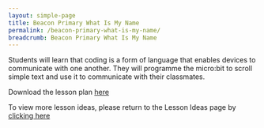 ```yaml
---
layout: simple-page
title: Beacon Primary What Is My Name
permalink: /beacon-primary-what-is-my-name/
breadcrumb: Beacon Primary What Is My Name
---
```


Students will learn that coding is a form of language that enables devices to communicate with one another. They will programme the micro:bit to scroll simple text and use it to communicate with their classmates.

Download the lesson plan [here](/files/lesson-plans/primary-schools/humanities/beacon-primary-what-is-my-name.pdf)

To view more lesson ideas, please return to the Lesson Ideas page by [clicking here](/in-schools/digital-maker/lesson-ideas-primary/)
